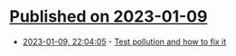 # [Published on 2023-01-09](index.md)

* [2023-01-09, 22:04:05](https://lobste.rs/s/uewuxv/test_pollution_how_fix_it) - [Test pollution and how to fix it](https://cs-syd.eu/posts/2021-10-23-test-pollution)
